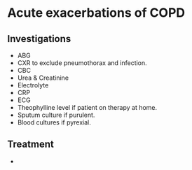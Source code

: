 # Acute exacerbations of COPD

## Investigations

- ABG
- CXR to exclude pneumothorax and infection.
- CBC
- Urea & Creatinine
- Electrolyte
- CRP
- ECG
- Theophylline level if patient on therapy at home.
- Sputum culture if purulent.
- Blood cultures if pyrexial.

## Treatment

- 